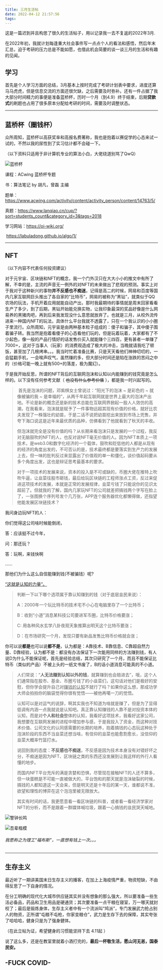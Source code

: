 ```yaml
---
title: 三月生活帖
date: 2022-04-12 21:57:56
tags:
---
```


这是一篇迟到并且构思了很久的生活帖子，用以记录我一去不复返的2022年3月.

在2022年初，我就计划每逢重大社会事件写一点点个人的看法和感悟，然后年末汇总，迫于考研的压力总是不能如愿，也借此机会简要的谈一谈三月的生活和有趣的见闻。

## 学习

​	首先是个人学习方面的总结，3月基本上按时完成了考研计划表中要求，进度还算马马虎虎，但是信息交流的方面还很欠缺，之后需要及时弥补。还有一件占据了我大部分时间精力的事便是准备蓝桥杯，历时一个月（到4.9）终于结束，后期**贷款式**的刷题也占用了很多原本分配给考研的时间，需要及时调整状态。

<!-- more -->

------



## 蓝桥杯（圈钱杯）

​	众所周知，蓝桥杯以高获奖率和高报名费著称，我也是抱着以赛促学的心态来试一试的，不然以我的尿性到了实习估计都不会碰一下。

（以下资料只适用于非计算机专业的算法小白，大佬绕道别骂了QwQ）

![蓝桥杯](../images/%E4%B8%89%E6%9C%88%E7%94%9F%E6%B4%BB%E5%B8%96/%E8%93%9D%E6%A1%A5%E6%9D%AF.png)

课程：ACwing 蓝桥杯专题

书：算法笔记 by 胡凡，曾磊 主编

题单：https://www.acwing.com/activity/content/activity_person/content/14763/5/

真题：https://www.lanqiao.cn/cup/?sort=students_count&category_id=3&tags=2018

学习网站：https://oi-wiki.org/

​				https://labuladong.github.io/algo/1/



------



## NFT

（以下内容不代表任何投资建议）

​		对于元宇宙、区块链和NFT的概念，我一个门外汉只在大大小小的推文中有所了解，不幸的是，主流的声音无一例外的对NFT的未来做出了悲观的预测。
​		事实上对于我对于这种新兴的事物**并不反感也不痴迷**，记得是高二的时候，网易和百度等国内几家互联网巨头推出了各自家的“比特币”，网易的被称为“黑钻”，就类似于QQ农场的玩法，手机开着应用就能自动产出，那时我最期待的事情就是周末回家看看生产了多少，到了后期，黑钻开始能兑换实物，让我印象最深的奖品好像是什么网易养的黑猪肉吧，再到后来我发现没什么意思就放弃了。
​		也就是三月，从校外流传进来一种国内NFT的玩法，具体什么平台我就不透露了，只在一个我认识的小小圈子里流行。
​		众所周知，元宇宙是由两种基本粒子组成的：傻子和骗子，其中傻子围着骗子转。我当然是抱着看傻子的心态看他们玩的，但是玩着玩着，大家都有了不少起色，像一般的产品行情好的话发售价买入就能赚个三四百，更有甚者一单赚了7000+，这对于当事人（玩家）的消费观造成了极大的冲击，当晚就请我吃了顿饭，甚至加了几根烤串。。。
​		我当时忙着准备比赛，只是天天看他们神神叨叨的，一会猛戳手机，一会唉声叹气，虽然赚的多，但大部分时间还是陷在涨跌的苦闷之中的（价格可能一晚上就有500+的落差，极为魔幻）。



​		于是我开始反思，所谓的NFT背后的互联网泡沫和认知以内能赚到的钱究竟是怎么样的。以下没有任何参考文献（ ~~也没有什么参考价值~~ ），都是我一时兴起写的。

> ​		首先是泡沫的问题，邓紫棋女士曾说过：“阳光下的泡沫 ~ 是彩色的 ~ 就像被骗的我 ~ 是幸福的”，从两千年起互联网就是世界上最大的泡沫产出地。不论是新的概念还是新的技术总能在互联网界掀起一股人人效仿的高潮，在我看来，泡沫就是赋予了一件事物远超其现有价值的价格，就好比农夫发现了一株强壮的幼苗，于是二话不说把幼苗挖出来放到市场上兜售，并夸下海口说这是近年来最优质的品种，仿佛看到了他就看到了秋天的丰收。
>
> ​		但泡沫就完全是没有价值的吗？从长期来看泡沫只是发展的一个过程，我反对无脑鼓吹的NFT的人，也反对说NFT毫无价值的人。因为NFT本质上一项技术，是web3.0和数字化经济的一个载体，鼓吹和贬低他的人都是从现有的经济的角度出发的，不可否认的是，技术最终都是要落实到生产力的发展上去，但一味的批判反过来显露出了价值观的单一和僵化，谈价值起码要从多个角度出发，这也是辩证思考最基本的要求。
>
> ​		对于一项技术的发展来说，资本的投入是不可或缺的，币圈大佬在推特上吹吹牛逼，让韭菜往股市砸钱，最后给玩区块链的工程师涨点工资，反过来促进这项技术的发展，本就是正常的发展规律，韭菜亏钱了只能说你的见识太超前了。但就我的了解，国内几家玩NFT的公司就差把搞钱两个字写在脸上了，一张图换个序列号发个几万张，APP连个服务器优化都懒得做，还指望他能发展区块链技术？
>

我问身边玩NFT的人：

你们觉得这公司啥时候能倒闭，

答：应该挺不过今年，

问：那还玩？

答：玩啊，来钱快啊

……

那他们为什么这么自信能赚到钱(不被骗钱）呢?

<u>“这就是认知的力量”。</u>

> 判断一下以下哪个选项属于靠认知赚到的钱（对于底层韭民来说）：
>
> A：2000年一个玩比特币的技术宅不小心在电脑里存了一个比特币；
>
> B：收到“小道”消息某科技公司要进军币圈，比特币价格要涨；
>
> C:  用各种风水玄学八卦夜观天象推算出明天这个比特币要涨；
>
> D：在市场研究一个月，发现只要有新品发售比特币价格就会涨；



你可以说**都是**也可以说**都不是**，认为都是：A靠技术、B靠信息、C靠超自然力量、D靠经验，认为都不是：都没有办法保证下一次能用同样的方法赚到钱，有人说D为什么不能保证呢，首先是经验总结，其次只研究了一个月，而且不能保证比特币（类似的产品）不被上头的一纸文书废了，B的话小道消息可能真的不小道。





> ​	人们常说：“**人无法赚到认知以外的钱**，就算赚到也会赔进去”，哦，这个人们通常指在股市、基金、币圈亏钱了的小韭菜们，这句话对他们是极好的安慰，但你学会提升自己对<u>赚钱的认知</u>不就行了吗？如果你这么想，那成功学大师会拍拍你的脑袋觉得你很有觉悟——被他再噶一刀的觉悟。
>
> ​	认知可以是对运气的说辞，啊其实我也不知道为啥就是赚了，但是为了显得低调有内涵一点我就说是认知吧。真正靠认知赚钱的人靠不是对投资本体的认知，而是对**个人和社会**整体的认知，我看好这项技术，我看好这家公司，我想要在互联网发展的进程中增加参与感，于是我投入了资金，而这种对技术价值、公司文化的认同感需要的长期的培养，抱着搞钱的心态玩这种处于泡沫阶段的东西不当韭菜还想当啥，有信仰的韭菜也能愈割愈长，没信仰的韭菜大概率竹篮打水。
>
> ​	说回到我的态度：**不反感也不痴迷**，不反感是因为技术本身没有对错好坏之分，不痴迷是因为NFT、区块链之类的东西还没发展到让我这样的外行人看懂的地步。
>
> ​	而国内NFT平台充斥的满是贪婪和恐惧，尽管现在接触NFT的人还不算多，但一块蛋糕是不可能一直被做大的，平台饱和的那天就是泡沫破裂的时候，搞钱的人都知道这一天会来，但是明天还是十年后的某一天，谁都说不准，欲望和理性的博弈在这个泡泡里被无限放大。
>
> ​	其实有时间的话，我更愿意看一看区块链的科普，或者看一看经济学家对NFT的分析，而不是跟着一群媒体喊垃圾，跟着一心搞钱的韭民哭天喊地。
>

![警钟长鸣](../images/%E4%B8%89%E6%9C%88%E7%94%9F%E6%B4%BB%E5%B8%96/%E8%AD%A6%E9%92%9F%E9%95%BF%E9%B8%A3.jpg)



![吾辈楷模](../images/%E4%B8%89%E6%9C%88%E7%94%9F%E6%B4%BB%E5%B8%96/%E5%90%BE%E8%BE%88%E6%A5%B7%E6%A8%A1.jpg)

###### 我愿称之为理工“福布斯”，一直想有钱上一次。。。

------



## 生存主义

​	最近听了一期讲美国末日生存主义的播客，在加上上海疫情严重，物资短缺，不由得反思了一下自身的情况。

​	在分工明确的现代化大城市供应链其实并没有想象的那么强大，所以要准备一些生活必备品，药品和卫生用品是硬通货；其次要准备一点干粮在寝室，万一哪天就封校了；最后是锻炼身体，生存主义者中有一个流派叫“鸠派”，专门发展武力抢占别人的物资，正所谓“屯粮不屯枪，你家变粮仓”，武力是生存下去的保障，其实夸张了哈哈哈，健身只是为了强身健体。

（在此立帖为证，希望健身的习惯能坚持下去  4.11起 ）



说了这么多，还是在教室里就着小酒打完的，**最后一杯敬生活，愿山河无恙，国泰民安。**





## -FUCK COVID-

